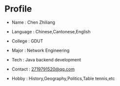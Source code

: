 # Profile

* Name : Chen Zhiliang

* Language : Chinese,Cantonese,English

* College : GDUT

* Major : Network Engineering

* Tech : Java backend development

* Contact : 2719791520@qq.com

* Hobby : History,Geography,Politics,Table tennis,etc

<!--
**Leung45/Leung45** is a ✨ _special_ ✨ repository because its `README.md` (this file) appears on your GitHub profile.

Here are some ideas to get you started:

- 🔭 I’m currently working on ...
- 🌱 I’m currently learning ...
- 👯 I’m looking to collaborate on ...
- 🤔 I’m looking for help with ...
- 💬 Ask me about ...
- 📫 How to reach me: ...
- 😄 Pronouns: ...
- ⚡ Fun fact: ...
-->
